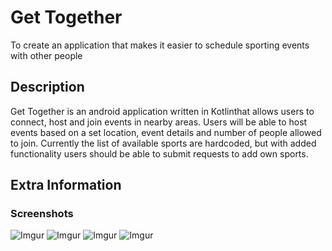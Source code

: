 # Get Together

To create an application that makes it easier to schedule sporting events with other people

## Description

Get Together is an android application written in Kotlinthat allows users to connect, host and join events in nearby areas. Users will be able to host events based on a set location, event details and number of people allowed to join. Currently the list of available sports are hardcoded, but with added functionality users should be able to submit requests to add own sports.

## Extra Information

### Screenshots
![Imgur](https://i.imgur.com/HocTNjd.png)
![Imgur](https://i.imgur.com/Qb9zKb3.png)
![Imgur](https://i.imgur.com/LvR0tKF.png)
![Imgur](https://i.imgur.com/zbV5k0r.png)
